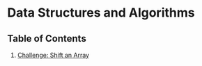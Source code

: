 # Data Structures and Algorithms

## Table of Contents

1. [Challenge: Shift an Array](https://github.com/CClemensJr/data-structures-and-algorithms/tree/master/Challenges/shiftArray)
